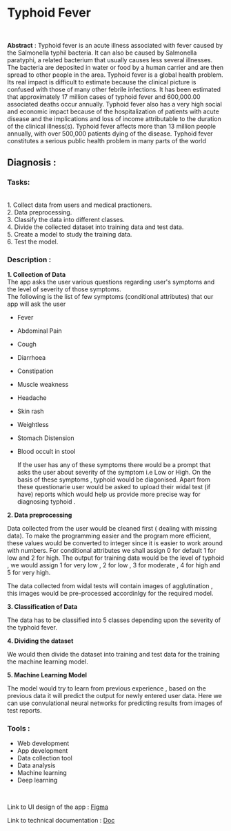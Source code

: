 # Typhoid Fever 
<br>



**Abstract** : Typhoid fever is an acute illness associated with fever caused by the Salmonella typhil bacteria. It can also be caused by Salmonella paratyphi, a related bacterium that usually causes less several illnesses. The bacteria are deposited in water or food by a human carrier and are then spread to other people in the area. Typhoid fever is a global health problem. Its real impact is difficult to estimate because the clinical picture is confused with those of many other febrile infections. It has been estimated that approximately 17 million cases of typhoid fever and 600,000.00 associated deaths occur annually. Typhoid fever also has a very high social and economic impact because of the hospitalization of patients with acute disease and the implications and loss of income attributable to the duration of the clinical illness(s). Typhoid fever affects more than 13 million people annually, with over 500,000 patients dying of the disease. Typhoid fever constitutes a serious public health problem in many parts of the world

## Diagnosis :

### Tasks:
<br>
1. Collect data from users and medical practioners.<br>
2. Data preprocessing. <br>
3. Classify the data into different classes. <br>
4. Divide the collected dataset into training data and test data. <br>
5. Create a model to study the training data. <br>
6. Test the model.


### Description :

**1. Collection of Data**<br>
    The app asks the user various questions regarding user's symptoms and the level of severity of those symptoms.
    <br>
    The following is the list of few symptoms (conditional attributes) that our app will ask the user 
    <br>
    
- Fever  
- Abdominal Pain  
- Cough
- Diarrhoea
- Constipation
- Muscle weakness
- Headache
- Skin rash
- Weightless
- Stomach Distension
- Blood occult in stool
    
    
    If the user has any of these symptoms there would be a prompt that asks the user about severity of the symptom i.e Low or High. On the basis of these symptoms ,       typhoid would be diagonised. Apart from these questionarie user would be asked to upload their widal test (if have) reports which would help us provide more precise way for diagnosing typhoid .
   <br>
   
**2. Data preprocessing** 

Data collected from the user would be cleaned first ( dealing with missing data). 
To make the programming easier and the program more efficient, these values would be converted to integer since it is easier to work around with numbers.
For conditional attributes we shall assign 0 for default 1 for low and 2 for high.
The output for training data would be the level of typhoid , we would assign 1 for very low , 2 for low , 3 for moderate , 4 for high and 5 for very high.

The data collected from widal tests will contain images of agglutination , this images would be pre-processed accordinlgy for the required model.
<br>

**3. Classification of Data**

The data has to be classified into 5 classes depending upon the severity of the typhoid fever.

**4. Dividing the dataset**

We would then divide the dataset into training and test data for the training the machine learning model.

**5. Machine Learning Model**

The model would try to learn from previous experience , based on the previous data it will predict the output for newly entered user data.
Here we can use convulational neural networks for predicting results from images of test reports. 


### Tools :

- Web development
- App development
- Data collection tool
- Data analysis
- Machine learning
- Deep learning


<br>

Link to UI design of the app : [Figma](https://www.figma.com/file/bLXL66RlT2SrjLsM8fOHyA/Mboalab-Task-2?node-id=0%3A1)

Link to technical documentation : [Doc](https://docs.google.com/document/d/1aJX9FH0ofHTcZoKshxSxmnnVIVBxyVw86gZKrZOWtd8/edit?usp=sharing)




    
    
    
    
    
    


